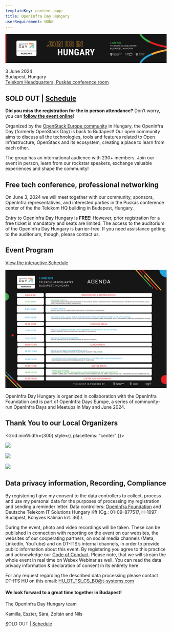 ```yaml
---
templateKey: content-page
title: OpenInfra Day Hungary
userRequirement: NONE
---
```

![](landing-page-banner_3_2980x540.png)

3 June 2024\
Budapest, Hungary[](https://wing.hu/en/project/telekom-hq)\
[Telekom Headquarters, Puskás conference room](https://maps.app.goo.gl/gF5tefAANj1q3zrh8)[](https://oideurope2024.openinfra.dev/#registration=1) 

## [](https://oideurope2024.openinfra.dev/#registration=1)[](https://oideurope2024.openinfra.dev/#registration=1)SOLD OUT | [Schedule](https://oideurope2024.openinfra.dev/a/schedule#view=calendar&track=472)

**Did you miss the registration for the in person attendance?** Don’t worry, you can **[follow the event online](https://dtag.webex.com/dtag-en/j.php?MTID=m1e258339d345b77324091a01d13dc39b)**! [](https://dtag.webex.com/dtag-en/j.php?MTID=m1e258339d345b77324091a01d13dc39b)

Organized by the [OpenStack Europe
community](https://www.meetup.com/openstack-europe/) in Hungary, the
OpenInfra Day (formerly OpenStack Day) is back to Budapest! Our open
community aims to discuss all the technologies, tools and features
related to Open Infrastructure, OpenStack and its ecosystem, creating
a place to learn from each other.

The group has an international audience with 230+ members. Join our event in person, learn from our rockstar speakers, exchange valuable experiences and
shape the community!

## Free tech conference, professional networking

On June 3, 2024 we will meet together with our community, sponsors,
OpenInfra representatives, and interested parties in the Puskás
conference center of the the Telekom HQ building in Budapest, Hungary.

Entry to OpenInfra Day Hungary is **FREE**! However, prior registration
for a free ticket is mandatory and seats are limited. The access to the
auditorium of the OpenInfra Day Hungary is barrier-free. If you need
assistance getting to the auditorium, though, please contact us.

## Event Program

[View the interactive Schedule](https://oideurope2024.openinfra.dev/a/schedule#view=calendar&track=472)

![](agenda_2.png)

OpenInfra Day Hungary is organized in collaboration with the OpenInfra
Foundation and is part of OpenInfra Days Europe, a series of
community-run OpenInfra Days and Meetups in May and June 2024.

## Thank You to our Local Organizers

<Grid minWidth={300} style={{ placeItems: "center" }}>

![](https://object-storage-ca-ymq-1.vexxhost.net/swift/v1/6e4619c416ff4bd19e1c087f27a43eea/www-assets-prod/1T1-DT-ITS-New-RGB-p2.png)

![](https://object-storage-ca-ymq-1.vexxhost.net/swift/v1/6e4619c416ff4bd19e1c087f27a43eea/www-assets-prod/OpenStackEU.png)

![](https://object-storage-ca-ymq-1.vexxhost.net/swift/v1/6e4619c416ff4bd19e1c087f27a43eea/www-assets-prod/T-logo-claim-rgb-k2.png)

</Grid>

## Data privacy information, Recording, Compliance

By registering I give my consent to the data controllers to collect, process and use my personal data for the purposes of processing my registration and sending a reminder letter. Data controllers: [OpenInfra Foundation](https://openinfra.dev/privacy-policy) and Deutsche Telekom IT Solutions Hungary Kft (Cg.: 01-09-877517, H-1097 Budapest, Könyves Kálmán krt. 36).\

During the event, photo and video recordings will be taken. These can be published in connection with reporting on the event on our websites, the websites of our cooperating partners, on social media channels (Meta, LinkedIn, YouTube) and on DT-ITS’s internal channels, in order to provide public information about this event. By registering you agree to this practice and acknowledge our [Code of Conduct](https://openinfra.dev/legal/code-of-conduct). Please note, that we will stream the whole event in real time on Webex Webinar as well. You can read the data privacy information & declaration of consent in its entirety here.  

For any request regarding the described data processing please contact DT-ITS HU on this email: [HU_DT_TSI_CS_BO@t-systems.com](mailto:HU_DT_TSI_CS_BO@t-systems.com)

#### We look forward to a great time together in Budapest!

The OpenInfra Day Hungary team

Kamilla, Eszter, Sára, Zoltán and Nils 

[S](https://oideurope2024.openinfra.dev/#registration=1)OLD OUT |
[Schedule](https://oideurope2024.openinfra.dev/a/schedule#view=calendar&track=472)